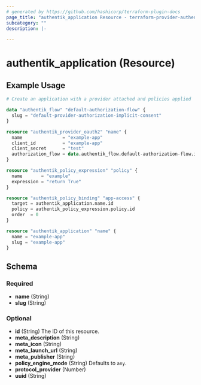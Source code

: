 ```yaml
---
# generated by https://github.com/hashicorp/terraform-plugin-docs
page_title: "authentik_application Resource - terraform-provider-authentik"
subcategory: ""
description: |-

---
```


# authentik_application (Resource)



## Example Usage

```terraform
# Create an application with a provider attached and policies applied

data "authentik_flow" "default-authorization-flow" {
  slug = "default-provider-authorization-implicit-consent"
}

resource "authentik_provider_oauth2" "name" {
  name               = "example-app"
  client_id          = "example-app"
  client_secret      = "test"
  authorization_flow = data.authentik_flow.default-authorization-flow.id
}

resource "authentik_policy_expression" "policy" {
  name       = "example"
  expression = "return True"
}

resource "authentik_policy_binding" "app-access" {
  target = authentik_application.name.id
  policy = authentik_policy_expression.policy.id
  order  = 0
}

resource "authentik_application" "name" {
  name = "example-app"
  slug = "example-app"
}
```

<!-- schema generated by tfplugindocs -->
## Schema

### Required

- **name** (String)
- **slug** (String)

### Optional

- **id** (String) The ID of this resource.
- **meta_description** (String)
- **meta_icon** (String)
- **meta_launch_url** (String)
- **meta_publisher** (String)
- **policy_engine_mode** (String) Defaults to `any`.
- **protocol_provider** (Number)
- **uuid** (String)


